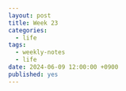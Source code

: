 ```yaml
---
layout: post
title: Week 23
categories:
  - life
tags:
  - weekly-notes
  - life
date: 2024-06-09 12:00:00 +0900
published: yes
---
```

